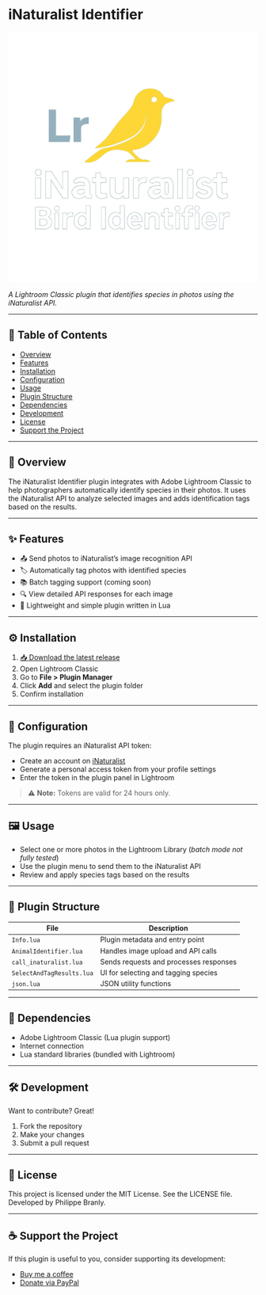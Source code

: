 # iNaturalist Identifier

![iNaturalist Identifier screenshot](logo.png)

*A Lightroom Classic plugin that identifies species in photos using the iNaturalist API.*

---

## 📌 Table of Contents

- [Overview](#overview)
- [Features](#features)
- [Installation](#installation)
- [Configuration](#configuration)
- [Usage](#usage)
- [Plugin Structure](#plugin-structure)
- [Dependencies](#dependencies)
- [Development](#development)
- [License](#license)
- [Support the Project](#support-the-project)

---

## 🐾 Overview

The iNaturalist Identifier plugin integrates with Adobe Lightroom Classic to help photographers automatically identify species in their photos. It uses the iNaturalist API to analyze selected images and adds identification tags based on the results.

---

## ✨ Features

- 📤 Send photos to iNaturalist’s image recognition API
- 🏷️ Automatically tag photos with identified species
- 📚 Batch tagging support (coming soon)
- 🔍 View detailed API responses for each image
- 🧩 Lightweight and simple plugin written in Lua

---

## ⚙️ Installation

1. [📥 Download the latest release](https://github.com/pbranly/Inaturalist-Identifier-Lightroom/releases/latest)
2. Open Lightroom Classic
3. Go to **File > Plugin Manager**
4. Click **Add** and select the plugin folder
5. Confirm installation

---

## 🔐 Configuration

The plugin requires an iNaturalist API token:

- Create an account on [iNaturalist](https://www.inaturalist.org)
- Generate a personal access token from your profile settings
- Enter the token in the plugin panel in Lightroom

> ⚠️ **Note:** Tokens are valid for 24 hours only.

---

## 🖼️ Usage

- Select one or more photos in the Lightroom Library (*batch mode not fully tested*)
- Use the plugin menu to send them to the iNaturalist API
- Review and apply species tags based on the results

---

## 📁 Plugin Structure

| File | Description |
|------|-------------|
| `Info.lua` | Plugin metadata and entry point |
| `AnimalIdentifier.lua` | Handles image upload and API calls |
| `call_inaturalist.lua` | Sends requests and processes responses |
| `SelectAndTagResults.lua` | UI for selecting and tagging species |
| `json.lua` | JSON utility functions |

---

## 🧩 Dependencies

- Adobe Lightroom Classic (Lua plugin support)
- Internet connection
- Lua standard libraries (bundled with Lightroom)

---

## 🛠️ Development

Want to contribute? Great!

1. Fork the repository
2. Make your changes
3. Submit a pull request

---

## 📄 License

This project is licensed under the MIT License. See the LICENSE file.  
Developed by Philippe Branly.

---

## ☕ Support the Project

If this plugin is useful to you, consider supporting its development:

- [Buy me a coffee](https://www.buymeacoffee.com/philippebro)
- [Donate via PayPal](https://www.paypal.me/philippebranly)

